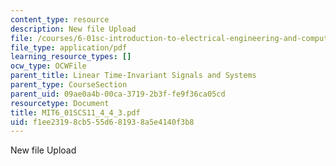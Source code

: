 ```yaml
---
content_type: resource
description: New file Upload
file: /courses/6-01sc-introduction-to-electrical-engineering-and-computer-science-i-spring-2011/f1ee23198cb555d681938a5e4140f3b8_MIT6_01SCS11_4_4_3.pdf
file_type: application/pdf
learning_resource_types: []
ocw_type: OCWFile
parent_title: Linear Time-Invariant Signals and Systems
parent_type: CourseSection
parent_uid: 09ae0a4b-00ca-3719-2b3f-fe9f36ca05cd
resourcetype: Document
title: MIT6_01SCS11_4_4_3.pdf
uid: f1ee2319-8cb5-55d6-8193-8a5e4140f3b8
---
```

New file Upload

